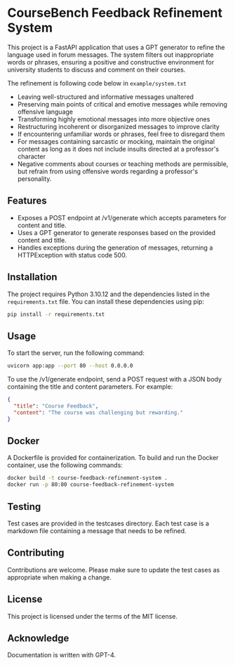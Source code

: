 # CourseBench Feedback Refinement System

This project is a FastAPI application that uses a GPT generator to refine the language used in forum messages. The system filters out inappropriate words or phrases, ensuring a positive and constructive environment for university students to discuss and comment on their courses.

The refinement is following code below in ``example/system.txt``

* Leaving well-structured and informative messages unaltered
* Preserving main points of critical and emotive messages while removing offensive language
* Transforming highly emotional messages into more objective ones
* Restructuring incoherent or disorganized messages to improve clarity
* If encountering unfamiliar words or phrases, feel free to disregard them
* For messages containing sarcastic or mocking, maintain the original content as long as it does not include insults directed at a professor's character
* Negative comments about courses or teaching methods are permissible, but refrain from using offensive words regarding a professor's personality.

## Features

- Exposes a POST endpoint at /v1/generate which accepts parameters for content and title.
- Uses a GPT generator to generate responses based on the provided content and title.
- Handles exceptions during the generation of messages, returning a HTTPException with status code 500.

## Installation

The project requires Python 3.10.12 and the dependencies listed in the `requirements.txt` file. You can install these dependencies using pip:

```bash
pip install -r requirements.txt
```

## Usage

To start the server, run the following command:

```bash
uvicorn app:app --port 80 --host 0.0.0.0
```

To use the /v1/generate endpoint, send a POST request with a JSON body containing the title and content parameters. For example:

```json
{
  "title": "Course Feedback",
  "content": "The course was challenging but rewarding."
}
```

## Docker

A Dockerfile is provided for containerization. To build and run the Docker container, use the following commands:

```bash
docker build -t course-feedback-refinement-system .
docker run -p 80:80 course-feedback-refinement-system
```

## Testing

Test cases are provided in the testcases directory. Each test case is a markdown file containing a message that needs to be refined.

## Contributing

Contributions are welcome. Please make sure to update the test cases as appropriate when making a change.

## License

This project is licensed under the terms of the MIT license.

## Acknowledge

Documentation is written with GPT-4.